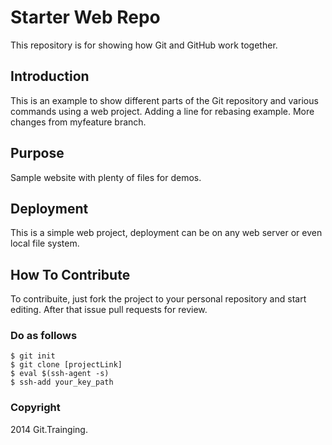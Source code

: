 # Starter Web Repo

This repository is for showing how Git and GitHub work together.

## Introduction

This is an example to show different parts of the Git repository and various commands using a web project.
Adding a line for rebasing example. More changes from myfeature branch.

## Purpose

Sample website with plenty of files for demos.

## Deployment

This is a simple web project, deployment can be on any web server or even local file system.

## How To Contribute

To contribuite, just fork the project to your personal repository and start editing. After that issue pull requests for review.

### Do as follows

```
$ git init
$ git clone [projectLink]
$ eval $(ssh-agent -s)
$ ssh-add your_key_path
```

### Copyright

2014 Git.Trainging.

